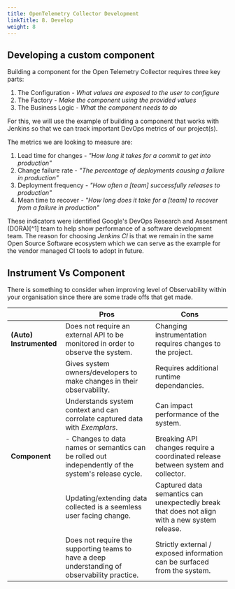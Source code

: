```yaml
---
title: OpenTelemetry Collector Development
linkTitle: 8. Develop
weight: 8
---
```


## Developing a custom component

Building a component for the Open Telemetry Collector requires three key parts:

1. The Configuration - _What values are exposed to the user to configure_
1. The Factory - _Make the component using the provided values_
1. The Business Logic - _What the component needs to do_

For this, we will use the example of building a component that works with Jenkins so that we can track important DevOps metrics of our project(s).

The metrics we are looking to measure are:

1. Lead time for changes - _"How long it takes for a commit to get into production"_
1. Change failure rate   - _"The percentage of deployments causing a failure in production"_
1. Deployment frequency  - _"How often a [team] successfully releases to production"_
1. Mean time to recover  - _"How long does it take for a [team] to recover from a failure in production"_

These indicators were identified Google's DevOps Research and Assesment (DORA)[^1] team to help
show performance of a software development team. The reason for choosing _Jenkins CI_ is that we remain in the same Open Source Software ecosystem which we can serve as the example for the vendor managed CI tools to adopt in future.

## Instrument Vs Component

There is something to consider when improving level of Observability within your organisation
since there are some trade offs that get made.

| | Pros | Cons |
| ----- | ----- | ----- |
| **(Auto) Instrumented** | Does not require an external API to be monitored in order to observe the system. | Changing instrumentation requires changes to the project. |
| | Gives system owners/developers to make changes in their observability. | Requires additional runtime dependancies. |
| | Understands system context and can corrolate captured data with _Exemplars_. | Can impact performance of the system. |
| **Component** | - Changes to data names or semantics can be rolled out independently of the system's release cycle. | Breaking API changes require a coordinated release between system and collector. |
| | Updating/extending data collected is a seemless user facing change. | Captured data semantics can unexpectedly break that does not align with a new system release. |
| | Does not require the supporting teams to have a deep understanding of observability practice. | Strictly external / exposed information can be surfaced from the system. |
